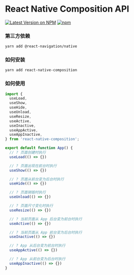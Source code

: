 # React Native Composition API

[![Latest Version on NPM](https://img.shields.io/npm/v/react-native-composition.svg?style=flat-square)](https://npmjs.com/package/react-native-composition)
[![npm](https://img.shields.io/npm/dt/react-native-composition.svg?style=flat-square)](https://www.npmjs.com/package/react-native-composition)

### 第三方依赖

``` sh
yarn add @react-navigation/native
```

### 如何安装

``` sh
yarn add react-native-composition
```

### 如何使用

``` js
import {
  useLoad,
  useShow,
  useHide,
  useUnload,
  useResize,
  useActive,
  useInactive,
  useAppActive,
  useAppInactive,
} from 'react-native-composition';

export default function App() {
  // ? 页面创建时执行
  useLoad(() => {})

  // ? 页面出现在前台时执行
  useShow(() => {})

  // ? 页面从前台变为后台时执行
  useHide(() => {})

  // ? 页面销毁时执行
  useUnload(() => {})

  // ? 页面尺寸变化时执行
  useResize(() => {})

  // ? 当前页面从 App 后台变为前台时执行
  useActive(() => {})

  // ? 当前页面从 App 前台变为后台时执行
  useInactive(() => {})

  // ? App 从后台变为前台时执行
  useAppActive(() => {})

  // ? App 从前台变为后台时执行
  useAppInactive(() => {})
}
```
